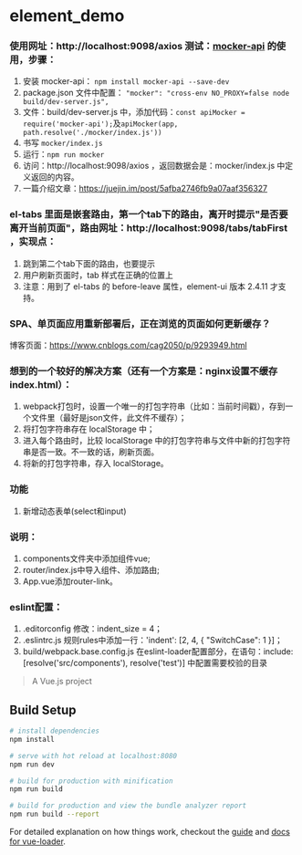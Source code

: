 # element_demo

### 使用网址：http://localhost:9098/axios 测试：[mocker-api](https://github.com/jaywcjlove/mocker-api) 的使用，步骤：
1. 安装 mocker-api： `npm install mocker-api --save-dev`
2. package.json 文件中配置：
`"mocker": "cross-env NO_PROXY=false node build/dev-server.js",`
3. 文件：build/dev-server.js 中，添加代码：`const apiMocker = require('mocker-api');`及`apiMocker(app, path.resolve('./mocker/index.js'))`
4. 书写 `mocker/index.js`
5. 运行：`npm run mocker`
6. 访问：http://localhost:9098/axios ，返回数据会是：mocker/index.js 中定义返回的内容。
7. 一篇介绍文章：https://juejin.im/post/5afba2746fb9a07aaf356327



### el-tabs 里面是嵌套路由，第一个tab下的路由，离开时提示"是否要离开当前页面"，路由网址：http://localhost:9098/tabs/tabFirst ，实现点：
1. 跳到第二个tab下面的路由，也要提示
2. 用户刷新页面时，tab 样式在正确的位置上
3. 注意：用到了 el-tabs 的 before-leave 属性，element-ui 版本 2.4.11 才支持。

### SPA、单页面应用重新部署后，正在浏览的页面如何更新缓存？
博客页面：https://www.cnblogs.com/cag2050/p/9293949.html

### 想到的一个较好的解决方案（还有一个方案是：nginx设置不缓存 index.html）：
1. webpack打包时，设置一个唯一的打包字符串（比如：当前时间戳），存到一个文件里（最好是json文件，此文件不缓存）；
2. 将打包字符串存在 localStorage 中；
3. 进入每个路由时，比较 localStorage 中的打包字符串与文件中新的打包字符串是否一致。不一致的话，刷新页面。
4. 将新的打包字符串，存入 localStorage。

### 功能
1. 新增动态表单(select和input)

### 说明：
1. components文件夹中添加组件vue;
2. router/index.js中导入组件、添加路由;
3. App.vue添加router-link。

### eslint配置：
1. .editorconfig 修改：indent_size = 4；
2. .eslintrc.js 规则rules中添加一行：'indent': [2, 4, { "SwitchCase": 1 }]；
3. build/webpack.base.config.js 在eslint-loader配置部分，在语句：include: [resolve('src/components'), resolve('test')] 中配置需要校验的目录

> A Vue.js project

## Build Setup

``` bash
# install dependencies
npm install

# serve with hot reload at localhost:8080
npm run dev

# build for production with minification
npm run build

# build for production and view the bundle analyzer report
npm run build --report
```

For detailed explanation on how things work, checkout the [guide](http://vuejs-templates.github.io/webpack/) and [docs for vue-loader](http://vuejs.github.io/vue-loader).
